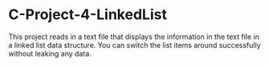 # C-Project-4-LinkedList
This project reads in a text file that displays the information in the text file in a linked list data structure. You can switch the list items around successfully without leaking any data. 
